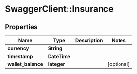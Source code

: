 # SwaggerClient::Insurance

## Properties
Name | Type | Description | Notes
------------ | ------------- | ------------- | -------------
**currency** | **String** |  | 
**timestamp** | **DateTime** |  | 
**wallet_balance** | **Integer** |  | [optional] 


